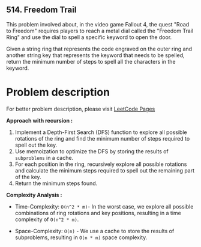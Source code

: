 ## 514. Freedom Trail

This problem involved about, in the video game Fallout 4, the quest "Road to Freedom" requires players to reach a metal dial called the "Freedom Trail Ring" and use the dial to spell a specific keyword to open the door.<br/>

Given a string ring that represents the code engraved on the outer ring and another string key that represents the keyword that needs to be spelled, return the minimum number of steps to spell all the characters in the keyword.<br/>

# Problem description

For better problem description, please visit [LeetCode Pages](https://leetcode.com/problems/freedom-trail/description/)

**Approach with recursion :**<br/>

1. Implement a Depth-First Search (DFS) function to explore all possible rotations of the ring and find the minimum number of steps required to spell out the key.
2. Use memoization to optimize the DFS by storing the results of `subproblems` in a cache.
3. For each position in the ring, recursively explore all possible rotations and calculate the minimum steps required to spell out the remaining part of the key.
4. Return the minimum steps found.

**Complexity Analysis :**<br/>

-   Time-Complexity: `O(n^2 * m)`- In the worst case, we explore all possible combinations of ring rotations and key positions, resulting in a time complexity of `O(n^2 * m)`.

-   Space-Complexity: `O(n)` - We use a cache to store the results of subproblems, resulting in `O(n * m)` space complexity.
